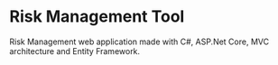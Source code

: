 # Risk Management Tool

Risk Management web application made with C#, ASP.Net Core, MVC architecture and Entity Framework. 
